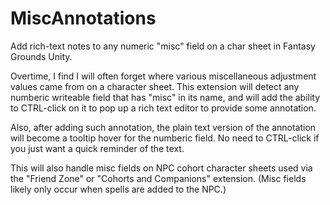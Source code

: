 # MiscAnnotations
 Add rich-text notes to any numeric "misc" field on a char sheet in Fantasy Grounds Unity.

 Overtime, I find I will often forget where various miscellaneous adjustment values came from on a character sheet.  This extension will detect any numberic writeable field that has "misc" in its name, and will add the ability to CTRL-click on it to pop up a rich text editor to provide some annotation.

 Also, after adding such annotation, the plain text version of the annotation will become a tooltip hover for the numberic field.  No need to CTRL-click if you just want a quick reminder of the text.

 This will also handle misc fields on NPC cohort character sheets used via the "Friend Zone" or "Cohorts and Companions" extension. (Misc fields likely only occur when spells are added to the NPC.)

 
 
 

